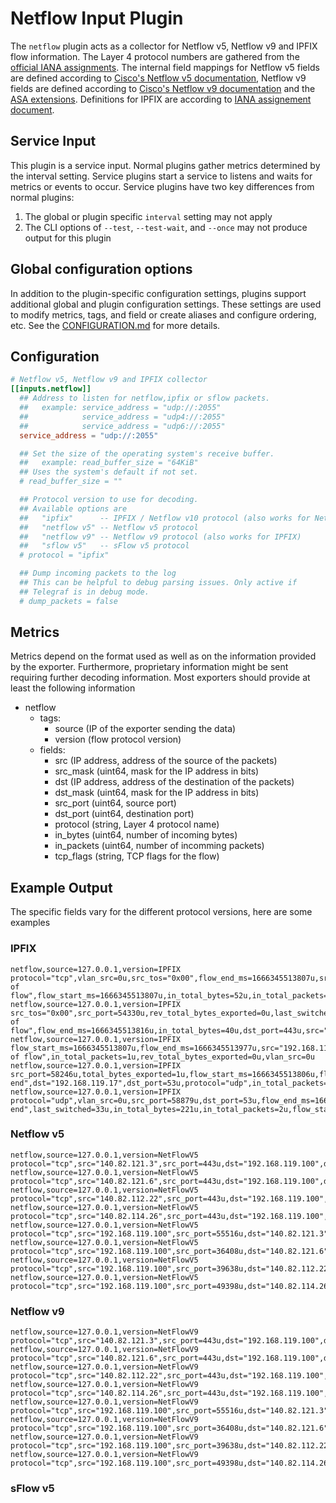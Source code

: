 # Netflow Input Plugin

The `netflow` plugin acts as a collector for Netflow v5, Netflow v9 and IPFIX
flow information. The Layer 4 protocol numbers are gathered from the
[official IANA assignments][IANA assignments].
The internal field mappings for Netflow v5 fields are defined according to
[Cisco's Netflow v5 documentation][CISCO NF5], Netflow v9 fields are defined
according to [Cisco's Netflow v9 documentation][CISCO NF9] and the
[ASA extensions][ASA extensions].
Definitions for IPFIX are according to [IANA assignement document][IPFIX doc].

[IANA assignments]: https://www.iana.org/assignments/protocol-numbers/protocol-numbers.xhtml
[CISCO NF5]:        https://www.cisco.com/c/en/us/td/docs/net_mgmt/netflow_collection_engine/3-6/user/guide/format.html#wp1006186
[CISCO NF9]:        https://www.cisco.com/en/US/technologies/tk648/tk362/technologies_white_paper09186a00800a3db9.html
[ASA extensions]:   https://www.cisco.com/c/en/us/td/docs/security/asa/special/netflow/asa_netflow.html
[IPFIX doc]:        https://www.iana.org/assignments/ipfix/ipfix.xhtml#ipfix-nat-type

## Service Input <!-- @/docs/includes/service_input.md -->

This plugin is a service input. Normal plugins gather metrics determined by the
interval setting. Service plugins start a service to listens and waits for
metrics or events to occur. Service plugins have two key differences from
normal plugins:

1. The global or plugin specific `interval` setting may not apply
2. The CLI options of `--test`, `--test-wait`, and `--once` may not produce
   output for this plugin

## Global configuration options <!-- @/docs/includes/plugin_config.md -->

In addition to the plugin-specific configuration settings, plugins support
additional global and plugin configuration settings. These settings are used to
modify metrics, tags, and field or create aliases and configure ordering, etc.
See the [CONFIGURATION.md][CONFIGURATION.md] for more details.

[CONFIGURATION.md]: ../../../docs/CONFIGURATION.md#plugins

## Configuration

```toml @sample.conf
# Netflow v5, Netflow v9 and IPFIX collector
[[inputs.netflow]]
  ## Address to listen for netflow,ipfix or sflow packets.
  ##   example: service_address = "udp://:2055"
  ##            service_address = "udp4://:2055"
  ##            service_address = "udp6://:2055"
  service_address = "udp://:2055"

  ## Set the size of the operating system's receive buffer.
  ##   example: read_buffer_size = "64KiB"
  ## Uses the system's default if not set.
  # read_buffer_size = ""

  ## Protocol version to use for decoding.
  ## Available options are
  ##   "ipfix"      -- IPFIX / Netflow v10 protocol (also works for Netflow v9)
  ##   "netflow v5" -- Netflow v5 protocol
  ##   "netflow v9" -- Netflow v9 protocol (also works for IPFIX)
  ##   "sflow v5"   -- sFlow v5 protocol
  # protocol = "ipfix"

  ## Dump incoming packets to the log
  ## This can be helpful to debug parsing issues. Only active if
  ## Telegraf is in debug mode.
  # dump_packets = false
```

## Metrics

Metrics depend on the format used as well as on the information provided
by the exporter. Furthermore, proprietary information might be sent requiring
further decoding information. Most exporters should provide at least the
following information

- netflow
  - tags:
    - source (IP of the exporter sending the data)
    - version (flow protocol version)
  - fields:
    - src (IP address, address of the source of the packets)
    - src_mask (uint64, mask for the IP address in bits)
    - dst (IP address, address of the destination of the packets)
    - dst_mask (uint64, mask for the IP address in bits)
    - src_port (uint64, source port)
    - dst_port (uint64, destination port)
    - protocol (string, Layer 4 protocol name)
    - in_bytes (uint64, number of incoming bytes)
    - in_packets (uint64, number of incomming packets)
    - tcp_flags (string, TCP flags for the flow)

## Example Output

The specific fields vary for the different protocol versions, here are some
examples

### IPFIX

```text
netflow,source=127.0.0.1,version=IPFIX protocol="tcp",vlan_src=0u,src_tos="0x00",flow_end_ms=1666345513807u,src="192.168.119.100",dst="44.233.90.52",src_port=51008u,total_bytes_exported=0u,flow_end_reason="end of flow",flow_start_ms=1666345513807u,in_total_bytes=52u,in_total_packets=1u,dst_port=443u
netflow,source=127.0.0.1,version=IPFIX src_tos="0x00",src_port=54330u,rev_total_bytes_exported=0u,last_switched=9u,vlan_src=0u,flow_start_ms=1666345513807u,in_total_packets=1u,flow_end_reason="end of flow",flow_end_ms=1666345513816u,in_total_bytes=40u,dst_port=443u,src="192.168.119.100",dst="104.17.240.92",total_bytes_exported=0u,protocol="tcp"
netflow,source=127.0.0.1,version=IPFIX flow_start_ms=1666345513807u,flow_end_ms=1666345513977u,src="192.168.119.100",dst_port=443u,total_bytes_exported=0u,last_switched=170u,src_tos="0x00",in_total_bytes=40u,dst="44.233.90.52",src_port=51024u,protocol="tcp",flow_end_reason="end of flow",in_total_packets=1u,rev_total_bytes_exported=0u,vlan_src=0u
netflow,source=127.0.0.1,version=IPFIX src_port=58246u,total_bytes_exported=1u,flow_start_ms=1666345513806u,flow_end_ms=1666345513806u,in_total_bytes=156u,src="192.168.119.100",rev_total_bytes_exported=0u,last_switched=0u,flow_end_reason="forced end",dst="192.168.119.17",dst_port=53u,protocol="udp",in_total_packets=2u,vlan_src=0u,src_tos="0x00"
netflow,source=127.0.0.1,version=IPFIX protocol="udp",vlan_src=0u,src_port=58879u,dst_port=53u,flow_end_ms=1666345513832u,src_tos="0x00",src="192.168.119.100",total_bytes_exported=1u,rev_total_bytes_exported=0u,flow_end_reason="forced end",last_switched=33u,in_total_bytes=221u,in_total_packets=2u,flow_start_ms=1666345513799u,dst="192.168.119.17"
```

### Netflow v5

```text
netflow,source=127.0.0.1,version=NetFlowV5 protocol="tcp",src="140.82.121.3",src_port=443u,dst="192.168.119.100",dst_port=55516u,flows=8u,in_bytes=87477u,in_packets=78u,first_switched=86400660u,last_switched=86403316u,tcp_flags="...PA...",engine_type="19",engine_id="0x56",sys_uptime=90003000u,src_tos="0x00",bgp_src_as=0u,bgp_dst_as=0u,src_mask=0u,dst_mask=0u,in_snmp=0u,out_snmp=0u,next_hop="0.0.0.0",seq_number=0u,sampling_interval=0u
netflow,source=127.0.0.1,version=NetFlowV5 protocol="tcp",src="140.82.121.6",src_port=443u,dst="192.168.119.100",dst_port=36408u,flows=8u,in_bytes=5009u,in_packets=21u,first_switched=86400447u,last_switched=86403267u,tcp_flags="...PA...",engine_type="19",engine_id="0x56",sys_uptime=90003000u,src_tos="0x00",bgp_src_as=0u,bgp_dst_as=0u,src_mask=0u,dst_mask=0u,in_snmp=0u,out_snmp=0u,next_hop="0.0.0.0",seq_number=0u,sampling_interval=0u
netflow,source=127.0.0.1,version=NetFlowV5 protocol="tcp",src="140.82.112.22",src_port=443u,dst="192.168.119.100",dst_port=39638u,flows=8u,in_bytes=925u,in_packets=6u,first_switched=86400324u,last_switched=86403214u,tcp_flags="...PA...",engine_type="19",engine_id="0x56",sys_uptime=90003000u,src_tos="0x00",bgp_src_as=0u,bgp_dst_as=0u,src_mask=0u,dst_mask=0u,in_snmp=0u,out_snmp=0u,next_hop="0.0.0.0",seq_number=0u,sampling_interval=0u
netflow,source=127.0.0.1,version=NetFlowV5 protocol="tcp",src="140.82.114.26",src_port=443u,dst="192.168.119.100",dst_port=49398u,flows=8u,in_bytes=250u,in_packets=2u,first_switched=86403131u,last_switched=86403362u,tcp_flags="...PA...",engine_type="19",engine_id="0x56",sys_uptime=90003000u,src_tos="0x00",bgp_src_as=0u,bgp_dst_as=0u,src_mask=0u,dst_mask=0u,in_snmp=0u,out_snmp=0u,next_hop="0.0.0.0",seq_number=0u,sampling_interval=0u
netflow,source=127.0.0.1,version=NetFlowV5 protocol="tcp",src="192.168.119.100",src_port=55516u,dst="140.82.121.3",dst_port=443u,flows=8u,in_bytes=4969u,in_packets=37u,first_switched=86400652u,last_switched=86403269u,tcp_flags="...PA...",engine_type="19",engine_id="0x56",sys_uptime=90003000u,src_tos="0x00",bgp_src_as=0u,bgp_dst_as=0u,src_mask=0u,dst_mask=0u,in_snmp=0u,out_snmp=0u,next_hop="0.0.0.0",seq_number=0u,sampling_interval=0u
netflow,source=127.0.0.1,version=NetFlowV5 protocol="tcp",src="192.168.119.100",src_port=36408u,dst="140.82.121.6",dst_port=443u,flows=8u,in_bytes=2736u,in_packets=21u,first_switched=86400438u,last_switched=86403258u,tcp_flags="...PA...",engine_type="19",engine_id="0x56",sys_uptime=90003000u,src_tos="0x00",bgp_src_as=0u,bgp_dst_as=0u,src_mask=0u,dst_mask=0u,in_snmp=0u,out_snmp=0u,next_hop="0.0.0.0",seq_number=0u,sampling_interval=0u
netflow,source=127.0.0.1,version=NetFlowV5 protocol="tcp",src="192.168.119.100",src_port=39638u,dst="140.82.112.22",dst_port=443u,flows=8u,in_bytes=1560u,in_packets=6u,first_switched=86400225u,last_switched=86403255u,tcp_flags="...PA...",engine_type="19",engine_id="0x56",sys_uptime=90003000u,src_tos="0x00",bgp_src_as=0u,bgp_dst_as=0u,src_mask=0u,dst_mask=0u,in_snmp=0u,out_snmp=0u,next_hop="0.0.0.0",seq_number=0u,sampling_interval=0u
netflow,source=127.0.0.1,version=NetFlowV5 protocol="tcp",src="192.168.119.100",src_port=49398u,dst="140.82.114.26",dst_port=443u,flows=8u,in_bytes=697u,in_packets=4u,first_switched=86403030u,last_switched=86403362u,tcp_flags="...PA...",engine_type="19",engine_id="0x56",sys_uptime=90003000u,src_tos="0x00",bgp_src_as=0u,bgp_dst_as=0u,src_mask=0u,dst_mask=0u,in_snmp=0u,out_snmp=0u,next_hop="0.0.0.0",seq_number=0u,sampling_interval=0u
```

### Netflow v9

```text
netflow,source=127.0.0.1,version=NetFlowV9 protocol="tcp",src="140.82.121.3",src_port=443u,dst="192.168.119.100",dst_port=55516u,in_bytes=87477u,in_packets=78u,flow_start_ms=1666350478660u,flow_end_ms=1666350481316u,tcp_flags="...PA...",engine_type="17",engine_id="0x01",icmp_type=0u,icmp_code=0u,fwd_status="unknown",fwd_reason="unknown",src_tos="0x00"
netflow,source=127.0.0.1,version=NetFlowV9 protocol="tcp",src="140.82.121.6",src_port=443u,dst="192.168.119.100",dst_port=36408u,in_bytes=5009u,in_packets=21u,flow_start_ms=1666350478447u,flow_end_ms=1666350481267u,tcp_flags="...PA...",engine_type="17",engine_id="0x01",icmp_type=0u,icmp_code=0u,fwd_status="unknown",fwd_reason="unknown",src_tos="0x00"
netflow,source=127.0.0.1,version=NetFlowV9 protocol="tcp",src="140.82.112.22",src_port=443u,dst="192.168.119.100",dst_port=39638u,in_bytes=925u,in_packets=6u,flow_start_ms=1666350478324u,flow_end_ms=1666350481214u,tcp_flags="...PA...",engine_type="17",engine_id="0x01",icmp_type=0u,icmp_code=0u,fwd_status="unknown",fwd_reason="unknown",src_tos="0x00"
netflow,source=127.0.0.1,version=NetFlowV9 protocol="tcp",src="140.82.114.26",src_port=443u,dst="192.168.119.100",dst_port=49398u,in_bytes=250u,in_packets=2u,flow_start_ms=1666350481131u,flow_end_ms=1666350481362u,tcp_flags="...PA...",engine_type="17",engine_id="0x01",icmp_type=0u,icmp_code=0u,fwd_status="unknown",fwd_reason="unknown",src_tos="0x00"
netflow,source=127.0.0.1,version=NetFlowV9 protocol="tcp",src="192.168.119.100",src_port=55516u,dst="140.82.121.3",dst_port=443u,in_bytes=4969u,in_packets=37u,flow_start_ms=1666350478652u,flow_end_ms=1666350481269u,tcp_flags="...PA...",engine_type="17",engine_id="0x01",icmp_type=0u,icmp_code=0u,fwd_status="unknown",fwd_reason="unknown",src_tos="0x00"
netflow,source=127.0.0.1,version=NetFlowV9 protocol="tcp",src="192.168.119.100",src_port=36408u,dst="140.82.121.6",dst_port=443u,in_bytes=2736u,in_packets=21u,flow_start_ms=1666350478438u,flow_end_ms=1666350481258u,tcp_flags="...PA...",engine_type="17",engine_id="0x01",icmp_type=0u,icmp_code=0u,fwd_status="unknown",fwd_reason="unknown",src_tos="0x00"
netflow,source=127.0.0.1,version=NetFlowV9 protocol="tcp",src="192.168.119.100",src_port=39638u,dst="140.82.112.22",dst_port=443u,in_bytes=1560u,in_packets=6u,flow_start_ms=1666350478225u,flow_end_ms=1666350481255u,tcp_flags="...PA...",engine_type="17",engine_id="0x01",icmp_type=0u,icmp_code=0u,fwd_status="unknown",fwd_reason="unknown",src_tos="0x00"
netflow,source=127.0.0.1,version=NetFlowV9 protocol="tcp",src="192.168.119.100",src_port=49398u,dst="140.82.114.26",dst_port=443u,in_bytes=697u,in_packets=4u,flow_start_ms=1666350481030u,flow_end_ms=1666350481362u,tcp_flags="...PA...",engine_type="17",engine_id="0x01",icmp_type=0u,icmp_code=0u,fwd_status="unknown",fwd_reason="unknown",src_tos="0x00"
```

### sFlow v5

```text
```

